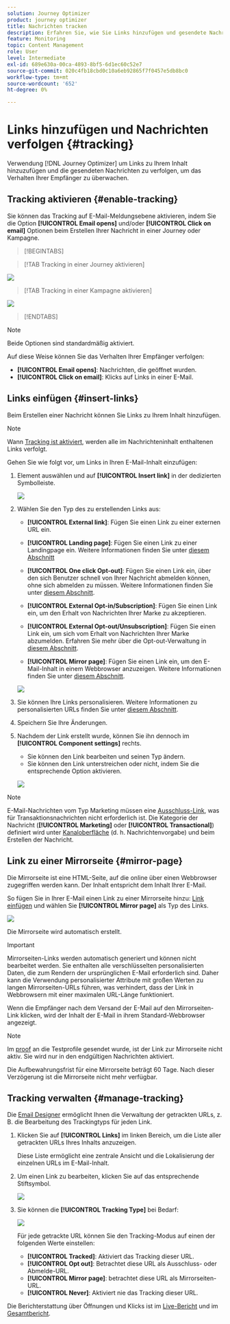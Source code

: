 ```yaml
---
solution: Journey Optimizer
product: journey optimizer
title: Nachrichten tracken
description: Erfahren Sie, wie Sie Links hinzufügen und gesendete Nachrichten verfolgen können.
feature: Monitoring
topic: Content Management
role: User
level: Intermediate
exl-id: 689e630a-00ca-4893-8bf5-6d1ec60c52e7
source-git-commit: 020c4fb18cbd0c10a6eb92865f7f0457e5db8bc0
workflow-type: tm+mt
source-wordcount: '652'
ht-degree: 0%

---
```


# Links hinzufügen und Nachrichten verfolgen {#tracking}

Verwendung [!DNL Journey Optimizer] um Links zu Ihrem Inhalt hinzuzufügen und die gesendeten Nachrichten zu verfolgen, um das Verhalten Ihrer Empfänger zu überwachen.

## Tracking aktivieren {#enable-tracking}

Sie können das Tracking auf E-Mail-Meldungsebene aktivieren, indem Sie die Option **[!UICONTROL Email opens]** und/oder **[!UICONTROL Click on email]** Optionen beim Erstellen Ihrer Nachricht in einer Journey oder Kampagne.

>[!BEGINTABS]

>[!TAB Tracking in einer Journey aktivieren]

![](assets/message-tracking-journey.png)

>[!TAB Tracking in einer Kampagne aktivieren]

![](assets/message-tracking-campaign.png)

>[!ENDTABS]

>[!NOTE]
>
>Beide Optionen sind standardmäßig aktiviert.

Auf diese Weise können Sie das Verhalten Ihrer Empfänger verfolgen:

* **[!UICONTROL Email opens]**: Nachrichten, die geöffnet wurden.
* **[!UICONTROL Click on email]**: Klicks auf Links in einer E-Mail.

## Links einfügen {#insert-links}

Beim Erstellen einer Nachricht können Sie Links zu Ihrem Inhalt hinzufügen.

>[!NOTE]
>
>Wann [Tracking ist aktiviert](#enable-tracking), werden alle im Nachrichteninhalt enthaltenen Links verfolgt.

Gehen Sie wie folgt vor, um Links in Ihren E-Mail-Inhalt einzufügen:

1. Element auswählen und auf **[!UICONTROL Insert link]** in der dedizierten Symbolleiste.

   ![](assets/message-tracking-insert-link.png)

1. Wählen Sie den Typ des zu erstellenden Links aus:

   * **[!UICONTROL External link]**: Fügen Sie einen Link zu einer externen URL ein.

   * **[!UICONTROL Landing page]**: Fügen Sie einen Link zu einer Landingpage ein. Weitere Informationen finden Sie unter [diesem Abschnitt](../landing-pages/get-started-lp.md)

   * **[!UICONTROL One click Opt-out]**: Fügen Sie einen Link ein, über den sich Benutzer schnell von Ihrer Nachricht abmelden können, ohne sich abmelden zu müssen. Weitere Informationen finden Sie unter [diesem Abschnitt](../privacy/opt-out.md#one-click-opt-out).

   * **[!UICONTROL External Opt-in/Subscription]**: Fügen Sie einen Link ein, um den Erhalt von Nachrichten Ihrer Marke zu akzeptieren.

   * **[!UICONTROL External Opt-out/Unsubscription]**: Fügen Sie einen Link ein, um sich vom Erhalt von Nachrichten Ihrer Marke abzumelden. Erfahren Sie mehr über die Opt-out-Verwaltung in [diesem Abschnitt](../privacy/opt-out.md#opt-out-management).

   * **[!UICONTROL Mirror page]**: Fügen Sie einen Link ein, um den E-Mail-Inhalt in einem Webbrowser anzuzeigen. Weitere Informationen finden Sie unter [diesem Abschnitt](#mirror-page).

   ![](assets/message-tracking-links.png)

1. Sie können Ihre Links personalisieren. Weitere Informationen zu personalisierten URLs finden Sie unter [diesem Abschnitt](../personalization/personalization-syntax.md#perso-urls).

1. Speichern Sie Ihre Änderungen.

1. Nachdem der Link erstellt wurde, können Sie ihn dennoch im **[!UICONTROL Component settings]** rechts.

   * Sie können den Link bearbeiten und seinen Typ ändern.
   * Sie können den Link unterstreichen oder nicht, indem Sie die entsprechende Option aktivieren.

   ![](assets/message-tracking-link-settings.png)

>[!NOTE]
>
>E-Mail-Nachrichten vom Typ Marketing müssen eine [Ausschluss-Link](../privacy/opt-out.md#opt-out-management), was für Transaktionsnachrichten nicht erforderlich ist. Die Kategorie der Nachricht (**[!UICONTROL Marketing]** oder **[!UICONTROL Transactional]**) definiert wird unter [Kanaloberfläche](../configuration/channel-surfaces.md#email-type) (d. h. Nachrichtenvorgabe) und beim Erstellen der Nachricht.

## Link zu einer Mirrorseite {#mirror-page}

Die Mirrorseite ist eine HTML-Seite, auf die online über einen Webbrowser zugegriffen werden kann. Der Inhalt entspricht dem Inhalt Ihrer E-Mail.

So fügen Sie in Ihrer E-Mail einen Link zu einer Mirrorseite hinzu: [Link einfügen](#insert-links) und wählen Sie **[!UICONTROL Mirror page]** als Typ des Links.

![](assets/message-tracking-mirror-page.png)

Die Mirrorseite wird automatisch erstellt.

>[!IMPORTANT]
>
>Mirrorseiten-Links werden automatisch generiert und können nicht bearbeitet werden. Sie enthalten alle verschlüsselten personalisierten Daten, die zum Rendern der ursprünglichen E-Mail erforderlich sind. Daher kann die Verwendung personalisierter Attribute mit großen Werten zu langen Mirrorseiten-URLs führen, was verhindert, dass der Link in Webbrowsern mit einer maximalen URL-Länge funktioniert.

Wenn die Empfänger nach dem Versand der E-Mail auf den Mirrorseiten-Link klicken, wird der Inhalt der E-Mail in ihrem Standard-Webbrowser angezeigt.

>[!NOTE]
>
>Im [proof](preview.md#send-proofs) an die Testprofile gesendet wurde, ist der Link zur Mirrorseite nicht aktiv. Sie wird nur in den endgültigen Nachrichten aktiviert.

Die Aufbewahrungsfrist für eine Mirrorseite beträgt 60 Tage. Nach dieser Verzögerung ist die Mirrorseite nicht mehr verfügbar.

## Tracking verwalten {#manage-tracking}

Die [Email Designer](content-from-scratch.md) ermöglicht Ihnen die Verwaltung der getrackten URLs, z. B. die Bearbeitung des Trackingtyps für jeden Link.

1. Klicken Sie auf **[!UICONTROL Links]** im linken Bereich, um die Liste aller getrackten URLs Ihres Inhalts anzuzeigen.

   Diese Liste ermöglicht eine zentrale Ansicht und die Lokalisierung der einzelnen URLs im E-Mail-Inhalt.

1. Um einen Link zu bearbeiten, klicken Sie auf das entsprechende Stiftsymbol.

   ![](assets/message-tracking-edit-links.png)

1. Sie können die **[!UICONTROL Tracking Type]** bei Bedarf:

   ![](assets/message-tracking-edit-a-link.png)

   Für jede getrackte URL können Sie den Tracking-Modus auf einen der folgenden Werte einstellen:

   * **[!UICONTROL Tracked]**: Aktiviert das Tracking dieser URL.
   * **[!UICONTROL Opt out]**: Betrachtet diese URL als Ausschluss- oder Abmelde-URL.
   * **[!UICONTROL Mirror page]**: betrachtet diese URL als Mirrorseiten-URL.
   * **[!UICONTROL Never]**: Aktiviert nie das Tracking dieser URL. <!--This information is saved: if the URL appears again in a future message, its tracking is automatically deactivated.-->

Die Berichterstattung über Öffnungen und Klicks ist im [Live-Bericht](../reports/live-report.md) und im [Gesamtbericht](../reports/global-report.md).
